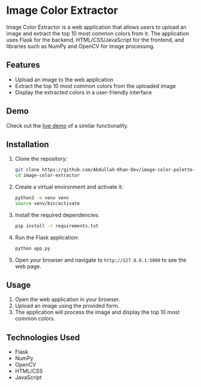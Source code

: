 # Image Color Extractor

Image Color Extractor is a web application that allows users to upload an image and extract the top 10 most common colors from it. The application uses Flask for the backend, HTML/CSS/JavaScript for the frontend, and libraries such as NumPy and OpenCV for image processing.

## Features

- Upload an image to the web application
- Extract the top 10 most common colors from the uploaded image
- Display the extracted colors in a user-friendly interface

## Demo

Check out the [live demo](http://www.coolphptools.com/color_extract#demo) of a similar functionality.

## Installation

1. Clone the repository:

    ```bash
    git clone https://github.com/Abdullah-Khan-Dev/image-color-palette-generator.git
    cd image-color-extractor
    ```

2. Create a virtual environment and activate it:

    ```bash
    python3 -m venv venv
    source venv/bin/activate
    ```

3. Install the required dependencies:

    ```bash
    pip install -r requirements.txt
    ```

4. Run the Flask application:

    ```bash
    python app.py
    ```

5. Open your browser and navigate to `http://127.0.0.1:5000` to see the web page.

## Usage

1. Open the web application in your browser.
2. Upload an image using the provided form.
3. The application will process the image and display the top 10 most common colors.

## Technologies Used

- Flask
- NumPy
- OpenCV
- HTML/CSS
- JavaScript

